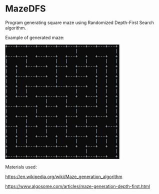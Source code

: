 # MazeDFS
Program generating square maze using Randomized Depth-First Search algorithm.

Example of generated maze:

![maze](MazeDFS/maze.jpg)



Materials used:

https://en.wikipedia.org/wiki/Maze_generation_algorithm

https://www.algosome.com/articles/maze-generation-depth-first.html



